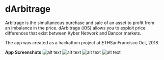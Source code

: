 # dArbitrage

Arbitrage is the simultaneous purchase and sale of an asset to profit from an imbalance in the price. dArbitrage (iOS) allows you to exploit price differences that exist between Kyber Network and Bancor markets.

The app was created as a hackathon project at ETHSanFrancisco Oct, 2018.

**App Screenshots**
![alt text](https://challengepost-s3-challengepost.netdna-ssl.com/photos/production/software_photos/000/690/694/datas/gallery.jpg)
![alt text](https://challengepost-s3-challengepost.netdna-ssl.com/photos/production/software_photos/000/690/706/datas/gallery.jpg)
![alt text](https://challengepost-s3-challengepost.netdna-ssl.com/photos/production/software_photos/000/690/710/datas/gallery.jpg)
![alt text](https://challengepost-s3-challengepost.netdna-ssl.com/photos/production/software_photos/000/690/713/datas/gallery.jpg) 

